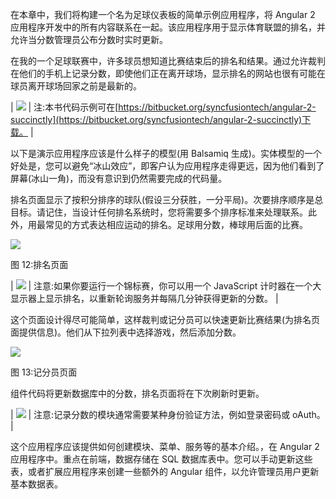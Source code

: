 在本章中，我们将构建一个名为足球仪表板的简单示例应用程序，将 Angular 2 应用程序开发中的所有内容联系在一起。该应用程序用于显示体育联盟的排名，并允许当分数管理员公布分数时实时更新。

在我的一个足球联赛中，许多球员想知道比赛结束后的排名和结果。通过允许裁判在他们的手机上记录分数，即使他们正在离开球场，显示排名的网站也很有可能在球员离开球场回家之前是最新的。

| ![](../images/00003.gif) | 注:本书代码示例可在[https://bitbucket.org/syncfusiontech/angular-2-succinctly](https://bitbucket.org/syncfusiontech/angular-2-succinctly)下载。 |

以下是演示应用程序应该是什么样子的模型(用 Balsamiq 生成)。实体模型的一个好处是，您可以避免“冰山效应”，即客户认为应用程序走得更远，因为他们看到了屏幕(冰山一角)，而没有意识到仍然需要完成的代码量。

排名页面显示了按积分排序的球队(假设三分获胜，一分平局)。次要排序顺序是总目标。请记住，当设计任何排名系统时，您将需要多个排序标准来处理联系。此外，用最常见的方式表达相应运动的排名。足球用分数，棒球用后面的比赛。

![](../images/00016.jpeg)

图 12:排名页面

| ![](../images/00003.gif) | 注意:如果你要运行一个锦标赛，你可以用一个 JavaScript 计时器在一个大显示器上显示排名，以重新轮询服务并每隔几分钟获得更新的分数。 |

这个页面设计得尽可能简单，这样裁判或记分员可以快速更新比赛结果(为排名页面提供信息)。他们从下拉列表中选择游戏，然后添加分数。

![](../images/00017.jpeg)

图 13:记分员页面

组件代码将更新数据库中的分数，排名页面将在下次刷新时更新。

| ![](../images/00003.gif) | 注意:记录分数的模块通常需要某种身份验证方法，例如登录密码或 oAuth。 |

这个应用程序应该提供如何创建模块、菜单、服务等的基本介绍。，在 Angular 2 应用程序中。重点在前端，数据存储在 SQL 数据库表中。您可以手动更新这些表，或者扩展应用程序来创建一些额外的 Angular 组件，以允许管理员用户更新基本数据表。